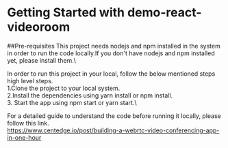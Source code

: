 # Getting Started with demo-react-videoroom

##Pre-requisites
This project needs nodejs and npm installed in the system in order to run the code locally.If you don't have nodejs and npm installed yet, please install them.\

In order to run this project in your local, follow the below mentioned steps high level steps.\
1.Clone the project to your local system.\
2.Install the dependencies using yarn install or npm install.\
3. Start the app using npm start or yarn start.\

For a detailed guide to understand the code before running it locally, please follow this link.\
https://www.centedge.io/post/building-a-webrtc-video-conferencing-app-in-one-hour


